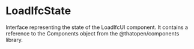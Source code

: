 # LoadIfcState

Interface representing the state of the LoadIfcUI component. It contains a reference to the Components object from the @thatopen/components library.
